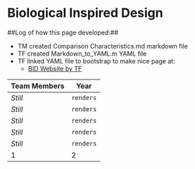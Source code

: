 Biological Inspired Design
==========================

##Log of how this page developed:##

- TM created Comparison Characteristics.md markdown file  
- TF created Markdown_to_YAML.m YAML file  
- TF linked YAML file to bootstrap to make nice page at:  
  - [BID Website by TF](http://openmaterials.github.io/Biological-Inspired-Design/)  

Team Members | Year |
--- | --- | 
*Still* | `renders`
*Still* | `renders`
*Still* | `renders`
*Still* | `renders`
*Still* | `renders`
1 | 2 
